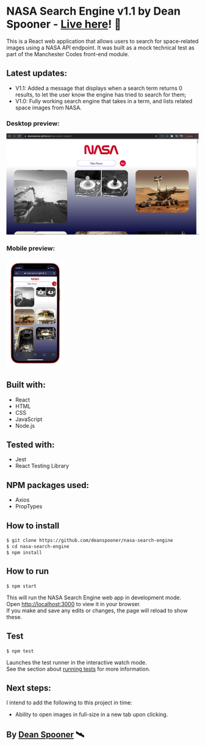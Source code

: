 # NASA Search Engine v1.1 by Dean Spooner - [Live here](https://deanspooner.github.io/nasa-search-engine)! 🚀

This is a React web application that allows users to search for space-related images using a NASA API endpoint. It was built as a mock technical test as part of the Manchester Codes front-end module.

## Latest updates:

- V1.1: Added a message that displays when a search term returns 0 results, to let the user know the engine has tried to search for them;
- V1.0: Fully working search engine that takes in a term, and lists related space images from NASA.

### Desktop preview:

<img src="https://raw.githubusercontent.com/DeanSpooner/nasa-search-engine/master/src/images/desktop.png">

### Mobile preview:

<img src="https://raw.githubusercontent.com/DeanSpooner/nasa-search-engine/master/src/images/iphone.png" width=30% height=30%>

## Built with:

- React
- HTML
- CSS
- JavaScript
- Node.js

## Tested with:

- Jest
- React Testing Library

## NPM packages used:

- Axios
- PropTypes

## How to install

    $ git clone https://github.com/deanspooner/nasa-search-engine
    $ cd nasa-search-engine
    $ npm install

## How to run

    $ npm start

This will run the NASA Search Engine web app in development mode.\
Open [http://localhost:3000](http://localhost:3000) to view it in your browser.\
If you make and save any edits or changes, the page will reload to show these.

## Test

    $ npm test

Launches the test runner in the interactive watch mode.\
See the section about [running tests](https://facebook.github.io/create-react-app/docs/running-tests) for more information.

## Next steps:

I intend to add the following to this project in time:

- Ability to open images in full-size in a new tab upon clicking.

## By [Dean Spooner](https://github.com/DeanSpooner) 🛰
